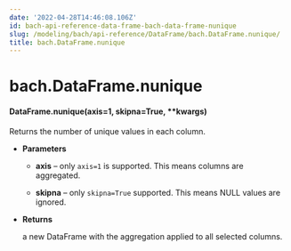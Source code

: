 ```yaml
---
date: '2022-04-28T14:46:08.106Z'
id: bach-api-reference-data-frame-bach-data-frame-nunique
slug: /modeling/bach/api-reference/DataFrame/bach.DataFrame.nunique/
title: bach.DataFrame.nunique
---
```


# bach.DataFrame.nunique


#### DataFrame.nunique(axis=1, skipna=True, \*\*kwargs)
Returns the number of unique values in each column.


* **Parameters**

    
    * **axis** – only `axis=1` is supported. This means columns are aggregated.


    * **skipna** – only `skipna=True` supported. This means NULL values are ignored.



* **Returns**

    a new DataFrame with the aggregation applied to all selected columns.


<!-- !! processed by numpydoc !! -->
